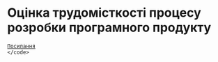 # Оцінка трудомісткості процесу розробки програмного продукту
<code>[Посилання]([https://docs.google.com/spreadsheets/d/1jM39kEqiho9inhkj4AiMcDvnaduncgRgX-22WSjz1C0/edit?usp=sharing](https://docs.google.com/spreadsheets/d/1_jPjFnqMhlLWqLRFWgaiz4cr7DZZdYFXeLjYkGyGi4A/edit?usp=sharing))
</code>
